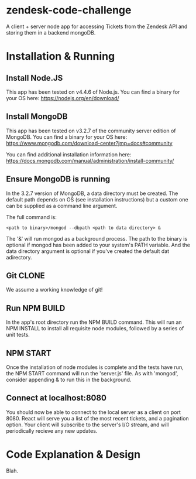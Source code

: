 # zendesk-code-challenge
A client + server node app for accessing Tickets from the Zendesk API and storing them in a backend mongoDB.

# Installation & Running
## Install Node.JS
This app has been tested on v4.4.6 of Node.js. You can find a binary for your OS here:
https://nodejs.org/en/download/

## Install MongoDB
This app has been tested on v3.2.7 of the community server edition of MongoDB. You can find a binary for your OS here:
https://www.mongodb.com/download-center?jmp=docs#community

You can find additional installation information here:
https://docs.mongodb.com/manual/administration/install-community/

## Ensure MongoDB is running
In the 3.2.7 version of MongoDB, a data directory must be created. The default path depends on OS (see installation instructions) but a custom one can be supplied as a command line argument.

The full command is:
```
<path to binary>/mongod --dbpath <path to data directory> &
```

The '&' will run mongod as a background process. The path to the binary is optional if mongod has been added to your system's PATH variable. And the data directory argument is optional if you've created the default dat adirectory.

## Git CLONE
We assume a working knowledge of git! 

## Run NPM BUILD
In the app's root directory run the NPM BUILD command. This will run an NPM INSTALL to install all requisite node modules, followed by a series of unit tests.

## NPM START
Once the installation of node modules is complete and the tests have run, the NPM START command will run the 'server.js' file. As with 'mongod', consider appending & to run this in the background.

## Connect at localhost:8080
You should now be able to connect to the local server as a client on port 8080. React will serve you a list of the most recent tickets, and a pagination option. Your client will subscribe to the server's I/O stream, and will periodically recieve any new updates.

# Code Explanation & Design
Blah.
